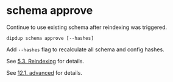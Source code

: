 # schema approve

Continue to use existing schema after reindexing was triggered.

```shell
dipdup schema approve [--hashes]
```

Add `--hashes` flag to recalculate all schema and config hashes.

See [5.3. Reindexing](../advanced/reindexing.md) for details.

See [12.1. advanced](../config/advanced.md) for details.
